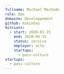 ```yaml
---
fullname: Michael Machado
role: Ops
domaine: Développement
github: mikinhas
missions:
  - start: 2020-01-15
    end: 2020-04-15
    status: service
    employer: octo
    startups:
      - pass-culture
startups:
  - pass-culture
---
```

